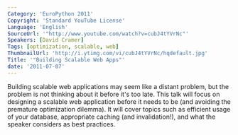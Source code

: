 ```yaml
---
Category: 'EuroPython 2011'
Copyright: 'Standard YouTube License'
Language: 'English'
SourceUrl: '"http://www.youtube.com/watch?v=cubJ4tYVrNc"'
Speakers: [David Cramer]
Tags: [optimization, scalable, web]
ThumbnailUrl: 'http://i.ytimg.com/vi/cubJ4tYVrNc/hqdefault.jpg'
Title: '"Building Scalable Web Apps"'
date: '2011-07-07'
---
```

Building scalable web applications may seem like a distant problem, but the
problem is not thinking about it before it's too late. This talk will focus on
designing a scalable web application before it needs to be (and avoiding the
premature optimization dilemma). It will cover topics such as efficient usage
of your database, appropriate caching (and invalidation!), and what the
speaker considers as best practices.


